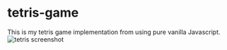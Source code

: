# tetris-game
This is my tetris game implementation from using pure vanilla Javascript.
![tetris screenshot](tetris.png)